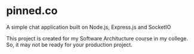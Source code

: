 pinned.co
=========

A simple chat application built on Node.js, Express.js and SocketIO

This project is created for my Software Architucture course in my college. So, it may not be ready for your production project.